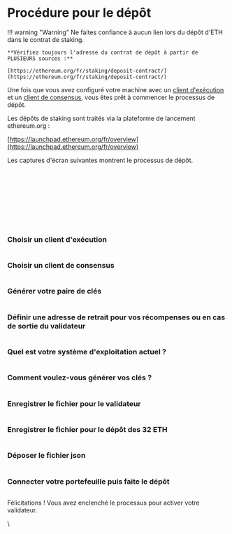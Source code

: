 # Procédure pour le dépôt

!!! warning "Warning"
    Ne faites confiance à aucun lien lors du dépôt d'ETH dans le contrat de staking.

    **Vérifiez toujours l'adresse du contrat de dépôt à partir de PLUSIEURS sources :**

    [https://ethereum.org/fr/staking/deposit-contract/](https://ethereum.org/fr/staking/deposit-contract/)


Une fois que vous avez configuré votre machine avec un [client d'exécution](/fr/validator-clients/execution-clients) et un [client de consensus](/fr/validator-clients/consensus-clients), vous êtes prêt à commencer le processus de dépôt.

Les dépôts de staking sont traités via la plateforme de lancement ethereum.org :

[https://launchpad.ethereum.org/fr/overview](https://launchpad.ethereum.org/fr/overview)

Les captures d'écran suivantes montrent le processus de dépôt.

<figure><img src="/assets/lang/fr/01.png" alt=""><figcaption></figcaption></figure>

<figure><img src="/assets/lang/fr/02.png" alt=""><figcaption></figcaption></figure>

<figure><img src="/assets/lang/fr/03.png" alt=""><figcaption></figcaption></figure>

<figure><img src="/assets/lang/fr/04.png" alt=""><figcaption></figcaption></figure>

<figure><img src="/assets/lang/fr/05.png" alt=""><figcaption></figcaption></figure>

<figure><img src="/assets/lang/fr/06.png" alt=""><figcaption></figcaption></figure>

<figure><img src="/assets/lang/fr/07.png" alt=""><figcaption></figcaption></figure>

<figure><img src="/assets/lang/fr/08.png" alt=""><figcaption></figcaption></figure>

<figure><img src="/assets/lang/fr/09.png" alt=""><figcaption></figcaption></figure>

<figure><img src="/assets/lang/fr/10.png" alt=""><figcaption></figcaption></figure>

### Choisir un client d'exécution

<figure><img src="/assets/lang/fr/11.png" alt=""><figcaption></figcaption></figure>

### Choisir un client de consensus

<figure><img src="/assets/lang/fr/12.png" alt=""><figcaption></figcaption></figure>



### Générer votre paire de clés

<figure><img src="/assets/lang/fr/13.png" alt=""><figcaption></figcaption></figure>

### Définir une adresse de retrait pour vos récompenses ou en cas de sortie du validateur

<figure><img src="/assets/lang/fr/14.png" alt=""><figcaption></figcaption></figure>

### Quel est votre système d'exploitation actuel ?

<figure><img src="/assets/lang/fr/15.png" alt=""><figcaption></figcaption></figure>

### Comment voulez-vous générer vos clés ?

<figure><img src="/assets/lang/fr/16.png" alt=""><figcaption></figcaption></figure>

### Enregistrer le fichier pour le validateur

<figure><img src="/assets/lang/fr/17.png" alt=""><figcaption></figcaption></figure>

### Enregistrer le fichier pour le dépôt des 32 ETH

<figure><img src="/assets/lang/fr/18.png" alt=""><figcaption></figcaption></figure>

### Déposer le fichier json

<figure><img src="/assets/lang/fr/19.png" alt=""><figcaption></figcaption></figure>

### Connecter votre portefeuille puis faite le dépôt

<figure><img src="/assets/lang/fr/21.png" alt=""><figcaption></figcaption></figure>

Félicitations ! Vous avez enclenché le processus pour activer votre validateur.

\
